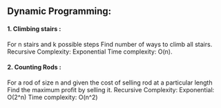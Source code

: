 ## Dynamic Programming:

####  1. Climbing stairs :
For n stairs and k possible steps Find number of ways to climb all stairs.
Recursive Complexity: Exponential
Time complexity: O(n).

#### 2. Counting Rods : 
For a rod of size n and given the cost of selling rod at a particular length
Find the maximum profit by selling it.
Recursive Complexity: Exponential: O(2^n)
Time complexity: O(n^2)

